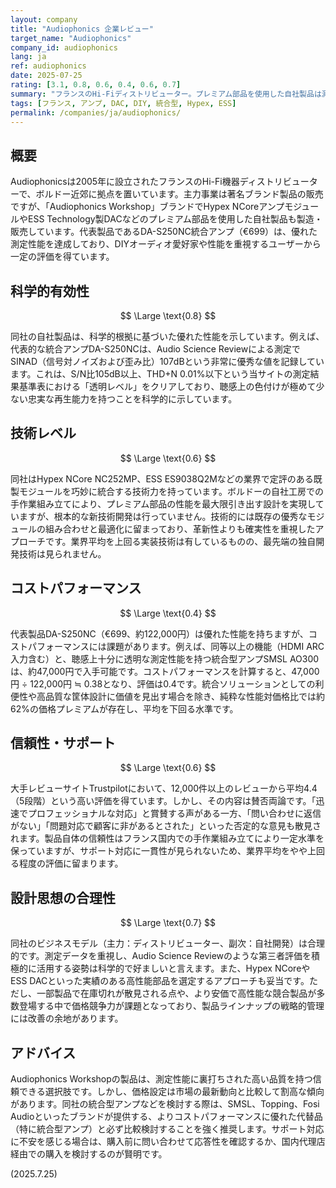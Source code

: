 ```yaml
---
layout: company
title: "Audiophonics 企業レビュー"
target_name: "Audiophonics"
company_id: audiophonics
lang: ja
ref: audiophonics
date: 2025-07-25
rating: [3.1, 0.8, 0.6, 0.4, 0.6, 0.7]
summary: "フランスのHi-Fiディストリビューター。プレミアム部品を使用した自社製品は測定性能に優れるが、最新の競合製品と比較すると価格設定に課題が見られる。"
tags: [フランス, アンプ, DAC, DIY, 統合型, Hypex, ESS]
permalink: /companies/ja/audiophonics/
---
```


## 概要

Audiophonicsは2005年に設立されたフランスのHi-Fi機器ディストリビューターで、ボルドー近郊に拠点を置いています。主力事業は著名ブランド製品の販売ですが、「Audiophonics Workshop」ブランドでHypex NCoreアンプモジュールやESS Technology製DACなどのプレミアム部品を使用した自社製品も製造・販売しています。代表製品であるDA-S250NC統合アンプ（€699）は、優れた測定性能を達成しており、DIYオーディオ愛好家や性能を重視するユーザーから一定の評価を得ています。

## 科学的有効性

$$ \Large \text{0.8} $$

同社の自社製品は、科学的根拠に基づいた優れた性能を示しています。例えば、代表的な統合アンプDA-S250NCは、Audio Science Reviewによる測定でSINAD（信号対ノイズおよび歪み比）107dBという非常に優秀な値を記録しています。これは、S/N比105dB以上、THD+N 0.01%以下という当サイトの測定結果基準表における「透明レベル」をクリアしており、聴感上の色付けが極めて少ない忠実な再生能力を持つことを科学的に示しています。

## 技術レベル

$$ \Large \text{0.6} $$

同社はHypex NCore NC252MP、ESS ES9038Q2Mなどの業界で定評のある既製モジュールを巧妙に統合する技術力を持っています。ボルドーの自社工房での手作業組み立てにより、プレミアム部品の性能を最大限引き出す設計を実現していますが、根本的な新技術開発は行っていません。技術的には既存の優秀なモジュールの組み合わせと最適化に留まっており、革新性よりも確実性を重視したアプローチです。業界平均を上回る実装技術は有しているものの、最先端の独自開発技術は見られません。

## コストパフォーマンス

$$ \Large \text{0.4} $$

代表製品DA-S250NC（€699、約122,000円）は優れた性能を持ちますが、コストパフォーマンスには課題があります。例えば、同等以上の機能（HDMI ARC入力含む）と、聴感上十分に透明な測定性能を持つ統合型アンプSMSL AO300は、約47,000円で入手可能です。コストパフォーマンスを計算すると、47,000円 ÷ 122,000円 ≒ 0.38となり、評価は0.4です。統合ソリューションとしての利便性や高品質な筐体設計に価値を見出す場合を除き、純粋な性能対価格比では約62%の価格プレミアムが存在し、平均を下回る水準です。

## 信頼性・サポート

$$ \Large \text{0.6} $$

大手レビューサイトTrustpilotにおいて、12,000件以上のレビューから平均4.4（5段階）という高い評価を得ています。しかし、その内容は賛否両論です。「迅速でプロフェッショナルな対応」と賞賛する声がある一方、「問い合わせに返信がない」「問題対応で顧客に非があるとされた」といった否定的な意見も散見されます。製品自体の信頼性はフランス国内での手作業組み立てにより一定水準を保っていますが、サポート対応に一貫性が見られないため、業界平均をやや上回る程度の評価に留まります。

## 設計思想の合理性

$$ \Large \text{0.7} $$

同社のビジネスモデル（主力：ディストリビューター、副次：自社開発）は合理的です。測定データを重視し、Audio Science Reviewのような第三者評価を積極的に活用する姿勢は科学的で好ましいと言えます。また、Hypex NCoreやESS DACといった実績のある高性能部品を選定するアプローチも妥当です。ただし、一部製品で在庫切れが散見される点や、より安価で高性能な競合製品が多数登場する中で価格競争力が課題となっており、製品ラインナップの戦略的管理には改善の余地があります。

## アドバイス

Audiophonics Workshopの製品は、測定性能に裏打ちされた高い品質を持つ信頼できる選択肢です。しかし、価格設定は市場の最新動向と比較して割高な傾向があります。同社の統合型アンプなどを検討する際は、SMSL、Topping、Fosi Audioといったブランドが提供する、よりコストパフォーマンスに優れた代替品（特に統合型アンプ）と必ず比較検討することを強く推奨します。サポート対応に不安を感じる場合は、購入前に問い合わせて応答性を確認するか、国内代理店経由での購入を検討するのが賢明です。

(2025.7.25)

